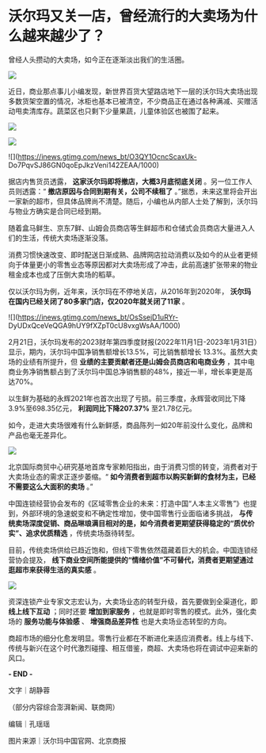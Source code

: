 # 沃尔玛又关一店，曾经流行的大卖场为什么越来越少了？

曾经人头攒动的大卖场，如今正在逐渐淡出我们的生活圈。

![](https://inews.gtimg.com/news_bt/OOXlhS9BBCu5glJ6X48lDYPvfdv7FQ5CyAA13qp1zammQAA/1000)

近日，商业那点事儿小编发现，新世界百货大望路店地下一层的沃尔玛大卖场出现多数货架空置的情况，冰柜也基本已被清空，不少商品正在通过各种满减、买赠活动甩卖清库存。蔬菜区也只剩下少量果蔬，儿童体验区也被围了起来。

![](https://inews.gtimg.com/news_bt/OxUNbT4ZlJiB0BC_kz5AkdvYyccvv_Diemp9iVnulxeSgAA/1000)

![](https://inews.gtimg.com/news_bt/OqEh8sFxObCPjmO3nICkGuAt8hIkqa72whPFG570qHGT4AA/1000)

![](https://inews.gtimg.com/news_bt/O3QY1OcncScaxUk-
Do7PqvSJ86GN0qoEpJkzVeni142ZEAA/1000)

据店内售货员透露， **这家沃尔玛即将撤店，大概3月底彻底关闭** 。另一位工作人员则透露：“ **撤店原因与合同到期有关，公司不续租了**
。”据悉，未来这里将会开出一家新的超市，但具体品牌尚不清楚。随后，小编也从内部人士处了解到，沃尔玛与物业方确实是合同已经到期。

随着盒马鲜生、京东7鲜、山姆会员商店等生鲜超市和仓储式会员商店大量进入人们的生活，传统大卖场逐渐没落。

消费习惯快速改变、即时配送日渐成熟、品牌网店拉动消费以及如今的从业者更倾向于体量更小的零售业态等原因都对大卖场形成了冲击，此前高速扩张带来的物业租金成本也成了压倒大卖场的稻草。

仅以沃尔玛为例，近年来，沃尔玛在不停地关店，从2016年到2020年， **沃尔玛在国内已经关闭了80多家门店，仅2020年就关闭了11家** 。

![](https://inews.gtimg.com/news_bt/OsSsejD1uRYr-
DyUDxQceVeQGA9hUY9fXZpT0cU8vxgWsAA/1000)

2月21日，沃尔玛发布的2023财年第四季度财报(2022年11月1日-2023年1月31日）显示，期内，沃尔玛中国净销售额增长13.5%，可比销售额增长
13.3%。虽然大卖场的业绩有所提升，但 **业绩的主要贡献者还是山姆会员商店和电商业务**
，其中电商业务净销售额占到了沃尔玛中国总净销售额的48%，接近一半，增长率更是高达70%。

以生鲜为基础的永辉2021年也首次出现了亏损。前三季度，永辉营收同比下降3.9%至698.35亿元， **利润同比下降207.37%** 至21.78亿元。

如今，走进大卖场很难有什么新鲜感，商品陈列一如20年前没什么变化，品牌和产品也毫无差异化。

![](https://inews.gtimg.com/news_bt/OTBzWJay1kSsdOULHJF8i_wPgrfOoPsfY7gO8peF8929kAA/1000)

北京国际商贸中心研究基地首席专家赖阳指出，由于消费习惯的转变，消费者对于大卖场业态的需求正逐步萎缩。“
**如今消费者到超市以购买新鲜的食材为主，已经不需要这么大面积的卖场** 。”

中国连锁经营协会发布的《区域零售企业的未来：打造中国“人本主义零售”》也提到，外部环境的急速蜕变和不确定性增加，使中国零售行业面临诸多挑战，
**与传统卖场深度促销、商品琳琅满目相对的是，如今消费者更期望获得稳定的“质优价实”、追求优质精选** ，传统卖场亟待转型。

目前，传统卖场供给已趋近饱和，但线下零售依然蕴藏着巨大的机会。中国连锁经营协会提及，
**线下商业空间所能提供的“情绪价值”不可替代，消费者更期望通过逛超市来获得生活的真实感** 。

![](https://inews.gtimg.com/news_bt/OTAyAKdtj57ipsF4vriyXL8bOv7jo_V9GchJXc6dRCLjMAA/1000)

资深连锁产业专家文志宏认为，大卖场业态的转型升级，首先要做到全渠道化，即 **线上线下互动** ；同时还要 **增加到家服务**
，也就是即时零售的模式。此外，强化卖场的 **服务功能与体验感** 、 **增强商品差异性** 也是大卖场业态转型的方向。

商超市场的细分化愈发明显。零售行业都在不断进化来适应消费者。线上与线下、传统与新兴在这个时代激烈碰撞、相互借鉴，商超、大卖场也将在调试中迎来新的风口。

**\- END -**

文字｜胡静蓉

（部分内容综合澎湃新闻、联商网）

编辑｜孔瑶瑶

图片来源｜沃尔玛中国官网、北京商报

